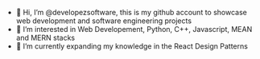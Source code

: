 - 👋 Hi, I’m @developezsoftware, this is my github account to showcase web development and software engineering projects
- 👀 I’m interested in Web Developement, Python, C++, Javascript, MEAN and MERN stacks
- 🌱 I’m currently expanding my knowledge in the React Design Patterns

<!---
developezsoftware/developezsoftware is a ✨ special ✨ repository because its `README.md` (this file) appears on your GitHub profile.
You can click the Preview link to take a look at your changes.
--->
